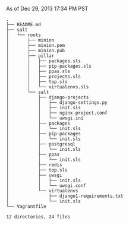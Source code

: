 As of Dec 29, 2013 17:34 PM PST

	.
	├── README.md
	├── salt
	│   └── roots
	│       ├── minion
	│       ├── minion.pem
	│       ├── minion.pub
	│       ├── pillar
	│       │   ├── packages.sls
	│       │   ├── pip-packages.sls
	│       │   ├── ppas.sls
	│       │   ├── projects.sls
	│       │   ├── top.sls
	│       │   └── virtualenvs.sls
	│       └── salt
	│           ├── django-projects
	│           │   ├── django-settings.py
	│           │   ├── init.sls
	│           │   ├── nginx-project.conf
	│           │   └── uwsgi.ini
	│           ├── packages
	│           │   └── init.sls
	│           ├── pip-packages
	│           │   └── init.sls
	│           ├── postgresql
	│           │   └── init.sls
	│           ├── ppas
	│           │   └── init.sls
	│           ├── redis
	│           ├── top.sls
	│           ├── uwsgi
	│           │   ├── init.sls
	│           │   └── uwsgi.conf
	│           └── virtualenvs
	│               ├── django1-requirements.txt
	│               └── init.sls
	└── Vagrantfile

	12 directories, 24 files

